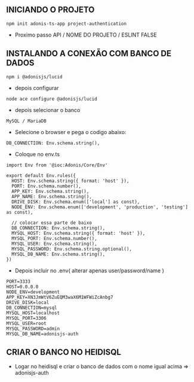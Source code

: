 ## INICIANDO O PROJETO
```
npm init adonis-ts-app project-authentication

```
- Proximo passo API / NOME DO PROJETO / ESLINT FALSE

## INSTALANDO A CONEXÃO COM BANCO DE DADOS
```
npm i @adonisjs/lucid
```
- depois configurar
```
node ace configure @adonisjs/lucid
```
- depois selecionar o banco
```
MySQL / MariaDB
```
- Selecione o browser e pega o codigo abaixo:
```
DB_CONNECTION: Env.schema.string(),
```
- Coloque no env.ts
```
import Env from '@ioc:Adonis/Core/Env'

export default Env.rules({
  HOST: Env.schema.string({ format: 'host' }),
  PORT: Env.schema.number(),
  APP_KEY: Env.schema.string(),
  APP_NAME: Env.schema.string(),
  DRIVE_DISK: Env.schema.enum(['local'] as const),
  NODE_ENV: Env.schema.enum(['development', 'production', 'testing'] as const),

  // colocar essa parte de baixo
  DB_CONNECTION: Env.schema.string(),
  MYSQL_HOST: Env.schema.string({ format: 'host' }),
  MYSQL_PORT: Env.schema.number(),
  MYSQL_USER: Env.schema.string(),
  MYSQL_PASSWORD: Env.schema.string.optional(),
  MYSQL_DB_NAME: Env.schema.string(),
})
```
- Depois incluir no .env( alterar apenas user/password/name )
```
PORT=3333
HOST=0.0.0.0
NODE_ENV=development
APP_KEY=XN3JmWtV6ZuEQM3waX6M1WFWiZcAnbg7
DRIVE_DISK=local
DB_CONNECTION=mysql
MYSQL_HOST=localhost
MYSQL_PORT=3306
MYSQL_USER=root
MYSQL_PASSWORD=admin
MYSQL_DB_NAME=adonisjs-auth
```
## CRIAR O BANCO NO HEIDISQL

- Logar no heidisql e criar o banco de dados com o nome igual acima => adonisjs-auth

